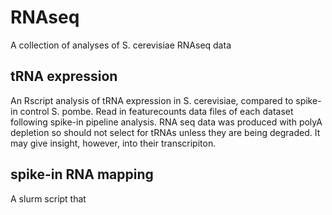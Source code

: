 # RNAseq #
A collection of analyses of S. cerevisiae RNAseq data

## tRNA expression ##
An Rscript analysis of tRNA expression in S. cerevisiae, compared to spike-in control S. pombe. Read in featurecounts data files of each dataset following spike-in pipeline analysis. RNA seq data was produced with polyA depletion so should not select for tRNAs unless they are being degraded. It may give insight, however, into their transcripiton. 

## spike-in RNA mapping ##
A slurm script that 

